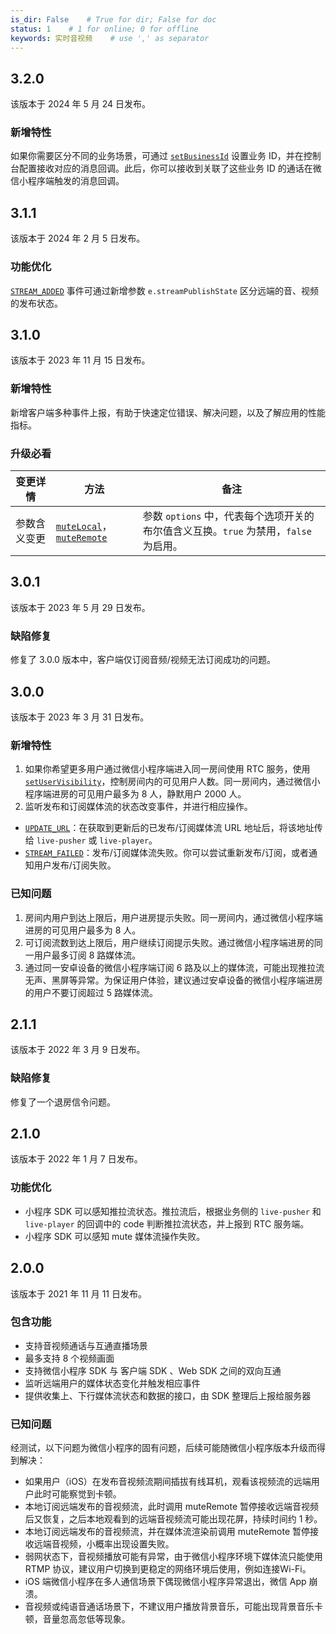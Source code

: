 ```yaml
---
is_dir: False    # True for dir; False for doc
status: 1    # 1 for online; 0 for offline
keywords: 实时音视频    # use ',' as separator
---
```


## 3.2.0

该版本于 2024 年 5 月 24 日发布。

### 新增特性

如果你需要区分不同的业务场景，可通过 [`setBusinessId`](78567#setbusinessid) 设置业务 ID，并在控制台配置接收对应的消息回调。此后，你可以接收到关联了这些业务 ID 的通话在微信小程序端触发的消息回调。

## 3.1.1

该版本于 2024 年 2 月 5 日发布。

### 功能优化

[`STREAM_ADDED`](78566#stream-added) 事件可通过新增参数 `e.streamPublishState` 区分远端的音、视频的发布状态。

## 3.1.0

该版本于 2023 年 11 月 15 日发布。

### 新增特性

新增客户端多种事件上报，有助于快速定位错误、解决问题，以及了解应用的性能指标。

### 升级必看

| 变更详情	|  方法	| 备注 |
| --- | --- | --- |
| 参数含义变更 | [`muteLocal`](78567#mutelocal)，[`muteRemote`](78567#muteremote) | 参数 `options` 中，代表每个选项开关的布尔值含义互换。`true` 为禁用，`false` 为启用。  | 

## 3.0.1
该版本于 2023 年 5 月 29 日发布。
### 缺陷修复
修复了 3.0.0 版本中，客户端仅订阅音频/视频无法订阅成功的问题。
## 3.0.0
该版本于 2023 年 3 月 31 日发布。
### 新增特性
1. 如果你希望更多用户通过微信小程序端进入同一房间使用 RTC 服务，使用 [`setUserVisibility`](78567#setuservisibility)，控制房间内的可见用户人数。同一房间内，通过微信小程序端进房的可见用户最多为 8 人，静默用户 2000 人。
2. 监听发布和订阅媒体流的状态改变事件，并进行相应操作。
  - [`UPDATE_URL`](78566#update-url)：在获取到更新后的已发布/订阅媒体流 URL 地址后，将该地址传给 `live-pusher` 或 `live-player`。
  - [`STREAM_FAILED`](78566#stream-failed)：发布/订阅媒体流失败。你可以尝试重新发布/订阅，或者通知用户发布/订阅失败。
### 已知问题
1. 房间内用户到达上限后，用户进房提示失败。同一房间内，通过微信小程序端进房的可见用户最多为 8 人。
2. 可订阅流数到达上限后，用户继续订阅提示失败。通过微信小程序端进房的同一用户最多订阅 8 路媒体流。
3. 通过同一安卓设备的微信小程序端订阅 6 路及以上的媒体流，可能出现推拉流无声、黑屏等异常。为保证用户体验，建议通过安卓设备的微信小程序端进房的用户不要订阅超过 5 路媒体流。
## 2.1.1
该版本于 2022 年 3 月 9 日发布。
### 缺陷修复
修复了一个退房信令问题。
## 2.1.0
该版本于 2022 年 1 月 7 日发布。
### 功能优化
- 小程序 SDK 可以感知推拉流状态。推拉流后，根据业务侧的 `live-pusher` 和 `live-player` 的回调中的 code 判断推拉流状态，并上报到 RTC 服务端。
- 小程序 SDK 可以感知 mute 媒体流操作失败。
## 2.0.0

该版本于 2021 年 11 月 11 日发布。
### 包含功能
*   支持音视频通话与互通直播场景
*   最多支持 8 个视频画面
*   支持微信小程序 SDK 与 客户端 SDK 、Web SDK 之间的双向互通
*   监听远端用户的媒体状态变化并触发相应事件
*   提供收集上、下行媒体流状态和数据的接口，由 SDK 整理后上报给服务器
### 已知问题

经测试，以下问题为微信小程序的固有问题，后续可能随微信小程序版本升级而得到解决：

*   如果用户（iOS）在发布音视频流期间插拔有线耳机，观看该视频流的远端用户此时可能察觉到卡顿。
*   本地订阅远端发布的音视频流，此时调用 muteRemote 暂停接收远端音视频后又恢复，之后本地观看到的远端音视频流可能出现花屏，持续时间约 1 秒。
*   本地订阅远端发布的音视频流，并在媒体流渲染前调用 muteRemote 暂停接收远端音视频，小概率出现设置失败。
*   弱网状态下，音视频播放可能有异常，由于微信小程序环境下媒体流只能使用 RTMP 协议，建议用户切换到更稳定的网络环境后使用，例如连接Wi-Fi。
*   iOS 端微信小程序在多人通信场景下偶现微信小程序异常退出，微信 App 崩溃。
*   音视频或纯语音通话场景下，不建议用户播放背景音乐，可能出现背景音乐卡顿，音量忽高忽低等现象。
